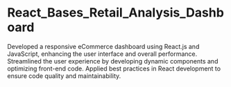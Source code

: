 # React_Bases_Retail_Analysis_Dashboard
Developed a responsive eCommerce dashboard using React.js and JavaScript, enhancing the user interface and overall performance. Streamlined the user experience by developing dynamic components and optimizing front-end code. Applied best practices in React development to ensure code quality and maintainability.
